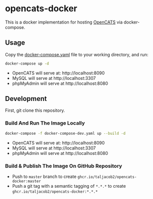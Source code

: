 # opencats-docker

This is a docker implementation for hosting [OpenCATS](https://github.com/opencats/OpenCATS) via docker-compose.

## Usage

Copy the [docker-compose.yaml](/docker-compose.yaml) file to your working directory, and run:

```sh
docker-compose up -d
```

- OpenCATS will serve at: http://localhost:8090
- MySQL will serve at http://localhost:3307
- phpMyAdmin will serve at http://localhost:8080

## Development

First, git clone this repository.

### Build And Run The Image Locally

```sh
docker-compose -f docker-compose-dev.yaml up --build -d
```

- OpenCATS will serve at: http://localhost:8090
- MySQL will serve at http://localhost:3307
- phpMyAdmin will serve at http://localhost:8080

### Build & Publish The Image On GitHub Repository

- Push to `master` branch to create `ghcr.io/taljacob2/opencats-docker:master`
- Push a git tag with a semantic tagging of `*.*.*` to create `ghcr.io/taljacob2/opencats-docker:*.*.*`
